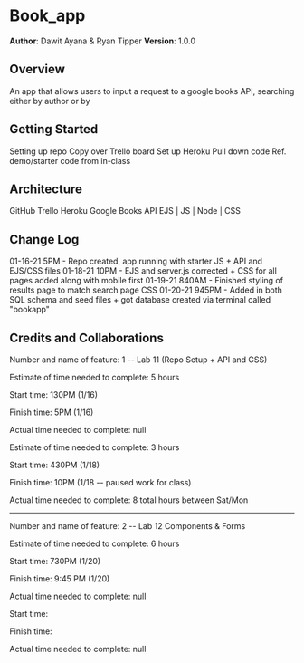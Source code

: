 # Book_app

**Author**: Dawit Ayana & Ryan Tipper
**Version**: 1.0.0

## Overview
An app that allows users to input a request to a google books API, searching either by author or by 

## Getting Started
Setting up repo
Copy over Trello board
Set up Heroku
Pull down code
Ref. demo/starter code from in-class

## Architecture
GitHub
Trello
Heroku
Google Books API
EJS | JS | Node | CSS

## Change Log
01-16-21 5PM - Repo created, app running with starter JS + API and EJS/CSS files
01-18-21 10PM - EJS and server.js corrected + CSS for all pages added along with mobile first
01-19-21 840AM - Finished styling of results page to match search page CSS
01-20-21 945PM - Added in both SQL schema and seed files + got database created via terminal called "bookapp"

## Credits and Collaborations


Number and name of feature: 1 -- Lab 11 (Repo Setup + API and CSS)

Estimate of time needed to complete: 5 hours

Start time: 130PM (1/16)

Finish time: 5PM (1/16)

Actual time needed to complete: null

Estimate of time needed to complete: 3 hours

Start time: 430PM (1/18)

Finish time: 10PM (1/18 -- paused work for class)

Actual time needed to complete: 8 total hours between Sat/Mon

-----
Number and name of feature: 2 -- Lab 12 Components & Forms

Estimate of time needed to complete: 6 hours

Start time: 730PM (1/20)

Finish time: 9:45 PM (1/20)

Actual time needed to complete: null

Start time:

Finish time: 

Actual time needed to complete: null
